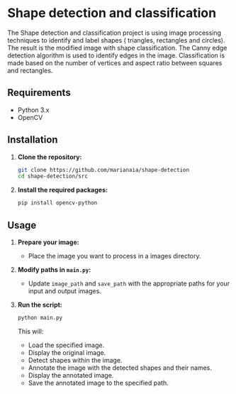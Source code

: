 # Shape detection and classification

The Shape detection and classification project is using image processing techniques to identify and label shapes ( triangles, rectangles and circles). The result is the modified image with shape classification. The Canny edge detection algorithm is used to identify edges in the image. Classification is made based on the number of vertices and aspect ratio between squares and rectangles.

## Requirements

- Python 3.x
- OpenCV

## Installation

1. **Clone the repository:**

   ```sh
   git clone https://github.com/marianaia/shape-detection
   cd shape-detection/src
   ```

2. **Install the required packages:**
   ```sh
   pip install opencv-python
   ```

## Usage

1. **Prepare your image:**

   - Place the image you want to process in a images directory.

2. **Modify paths in `main.py`:**

   - Update `image_path` and `save_path` with the appropriate paths for your input and output images.

3. **Run the script:**

   ```sh
   python main.py
   ```

   This will:

   - Load the specified image.
   - Display the original image.
   - Detect shapes within the image.
   - Annotate the image with the detected shapes and their names.
   - Display the annotated image.
   - Save the annotated image to the specified path.
